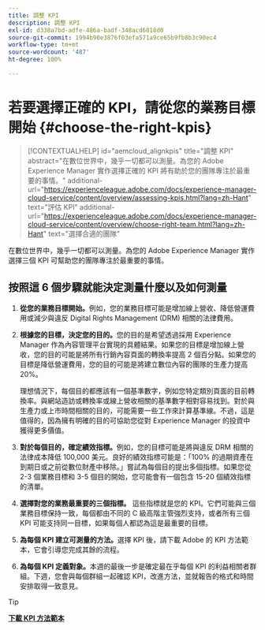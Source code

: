 ```yaml
---
title: 調整 KPI
description: 調整 KPI
exl-id: d338a7bd-adfe-486a-badf-348acd6018d0
source-git-commit: 1994b90e3876f03efa571a9ce65b9fb8b3c90ec4
workflow-type: tm+mt
source-wordcount: '487'
ht-degree: 100%

---
```


# 若要選擇正確的 KPI，請從您的業務目標開始 {#choose-the-right-kpis}

>[!CONTEXTUALHELP]
>id="aemcloud_alignkpis"
>title="調整 KPI"
>abstract="在數位世界中，幾乎一切都可以測量。為您的 Adobe Experience Manager 實作選擇正確的 KPI 將有助於您的團隊專注於最重要的事情。"
>additional-url="https://experienceleague.adobe.com/docs/experience-manager-cloud-service/content/overview/assessing-kpis.html?lang=zh-Hant" text="評估 KPI"
>additional-url="https://experienceleague.adobe.com/docs/experience-manager-cloud-service/content/overview/choose-right-team.html?lang=zh-Hant" text="選擇合適的團隊"

在數位世界中，幾乎一切都可以測量。為您的 Adobe Experience Manager 實作選擇三個 KPI 可幫助您的團隊專注於最重要的事情。


## **按照這 6 個步驟就能決定測量什麼以及如何測量**


1. **從您的業務目標開始。**&#x200B;例如，您的業務目標可能是增加線上營收、降低營運費用或減少與違反 Digital Rights Management (DRM) 相關的法律費用。

1. **根據您的目標，決定您的目的。**&#x200B;您的目的是希望透過採用 Experience Manager 作為內容管理平台實現的具體結果。如果您的目標是增加線上營收，您的目的可能是將所有行銷內容頁面的轉換率提高 2 個百分點。如果您的目標是降低營運費用，您的目的可能是將建立數位內容的團隊的生產力提高 20%。

   理想情況下，每個目的都應該有一個基準數字，例如您特定類別頁面的目前轉換率。與網站造訪或轉換率或線上營收相關的基準數字相對容易找到。對於與生產力或上市時間相關的目的，可能需要一些工作來計算基準線。不過，這是值得的，因為擁有明確的目的可協助您從對 Experience Manager 的投資中獲得更多價值。

1. **對於每個目的，確定績效指標。**&#x200B;例如，您的目標可能是將與違反 DRM 相關的法律成本降低 100,000 美元。良好的績效指標可能是：「100% 的過期資產在到期日或之前從數位財產中移除。」嘗試為每個目的提出多個指標。如果您從 2-3 個業務目標和 3-5 個目的開始，您可能會有一個包含 15-20 個績效指標的清單。

1. **選擇對您的業務最重要的三個指標。** 這些指標就是您的 KPI。它們可能與三個業務目標保持一致，每個都由不同的 C 級高階主管強烈支持，或者所有三個 KPI 可能支持同一目標，如果每個人都認為這是最重要的目標。

1. **為每個 KPI 建立可測量的方法。**&#x200B;選擇 KPI 後，請下載 Adobe 的 KPI 方法範本，它會引導您完成其餘的流程。

1. **為每個 KPI 定義對象。**&#x200B;本週的最後一步是確定最在乎每個 KPI 的利益相關者群組。下週，您會與每個群組一起確認 KPI，改進方法，並就報告的格式和時間安排取得一致意見。

>[!TIP]
>
>[**下載 KPI 方法範本**](https://experienceleague.adobe.com/welcome/aem/assets/img/KPI_Methodology_Template.png)
